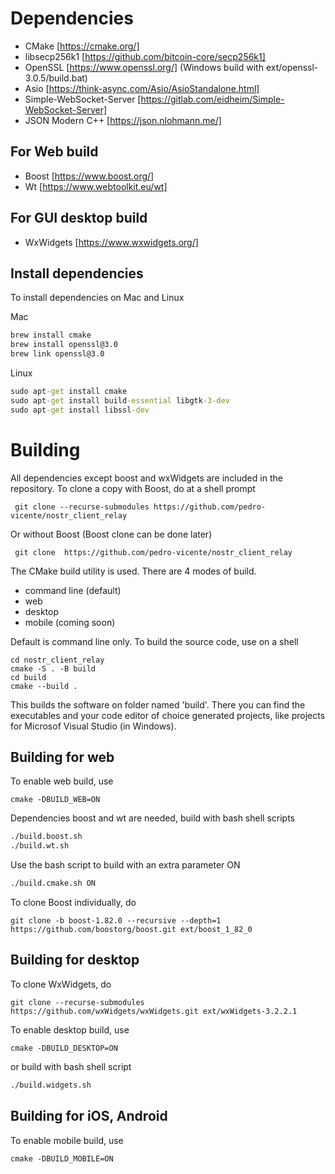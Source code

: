 # Dependencies

- CMake [https://cmake.org/]
- libsecp256k1 [https://github.com/bitcoin-core/secp256k1]
- OpenSSL [https://www.openssl.org/] (Windows build with ext/openssl-3.0.5/build.bat)
- Asio [https://think-async.com/Asio/AsioStandalone.html] 
- Simple-WebSocket-Server [https://gitlab.com/eidheim/Simple-WebSocket-Server] 
- JSON Modern C++ [https://json.nlohmann.me/] 

## For Web build

- Boost [https://www.boost.org/]
- Wt [https://www.webtoolkit.eu/wt]

## For GUI desktop build

- WxWidgets [https://www.wxwidgets.org/]

## Install dependencies

To install dependencies on Mac and Linux

Mac

``` cmd 
brew install cmake
brew install openssl@3.0
brew link openssl@3.0
```

Linux

``` cmd 
sudo apt-get install cmake
sudo apt-get install build-essential libgtk-3-dev 
sudo apt-get install libssl-dev 
```

# Building

All dependencies except boost and wxWidgets are included in the repository. To clone a copy with Boost, do at a shell prompt

```
 git clone --recurse-submodules https://github.com/pedro-vicente/nostr_client_relay
```

Or without Boost (Boost clone can be done later)

```
 git clone  https://github.com/pedro-vicente/nostr_client_relay
```

The CMake build utility is used. There are 4 modes of build.

- command line (default)
- web 
- desktop 
- mobile (coming soon)

Default is command line only. To build the source code, use on a shell

```
cd nostr_client_relay
cmake -S . -B build
cd build
cmake --build . 

```

This builds the software on folder named 'build'. There you can find the executables and your code editor of choice
generated projects, like projects for Microsof Visual Studio (in Windows).

## Building for web 

To enable web build, use 

```
cmake -DBUILD_WEB=ON

```

Dependencies boost and wt are needed, build with bash shell scripts

``` cmd
./build.boost.sh
./build.wt.sh
```

Use the bash script to build with an extra parameter ON

``` cmd
./build.cmake.sh ON
```

To clone Boost individually, do

```
git clone -b boost-1.82.0 --recursive --depth=1 https://github.com/boostorg/boost.git ext/boost_1_82_0
```

## Building for desktop

To clone WxWidgets, do

```
git clone --recurse-submodules https://github.com/wxWidgets/wxWidgets.git ext/wxWidgets-3.2.2.1
```

To enable desktop build, use 

```
cmake -DBUILD_DESKTOP=ON

```

or build with bash shell script

``` cmd
./build.widgets.sh
```

## Building for iOS, Android

To enable mobile build, use 

```
cmake -DBUILD_MOBILE=ON

```
